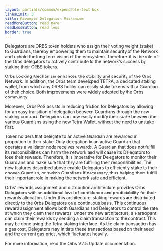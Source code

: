 ```yaml
---
layout: partials/common/expendable-text-box
linesLimit: 3
title: Revamped Delegation Mechanism
readMoreButton: read more
readLessButton: read less
border: true
---
```


Delegators are ORBS token holders who assign their voting weight (stake) to Guardians, thereby empowering them to maintain security of the Network and uphold the long term vision of the ecosystem. Therefore, it is the role of the Orbs delegators to actively contribute to the network’s success by staking their ORBS tokens.

Orbs ​Locking Mechanism​ enhances the stability and security of the Orbs Network. In addition, the Orbs team developed TETRA​, a dedicated staking wallet, from which any ORBS holder can easily stake tokens with a Guardian of their choice. Both improvements were widely adopted by the Orbs community.

Moreover, Orbs PoS assists in reducing friction for Delegators by allowing for an easy transition of delegation between Guardians through the new staking contract. Delegators can now easily modify their stake between the various Guardians using the new Tetra Wallet, without the need to unstake first.

Token holders that delegate to an active Guardian are rewarded in proportion to their stake. Only delegation to an active Guardian that operates a validator node receives rewards. A Guardian that does not fulfill its responsibilities can harm the network and will cause its Delegators to lose their rewards. Therefore, it is imperative for Delegators to monitor their Guardians and make sure that they are fulfilling their responsibilities. The new features described above enable Delegators to efficiently stake to their chosen Guardian, or switch Guardians if necessary, thus helping them fulfill their important role in making the network safe and efficient.

Orbs’ rewards assignment and distribution architecture provides Orbs Delegators with an additional level of confidence and predictability for their rewards allocation. Under this architecture, staking rewards are distributed directly to the Orbs Delegators on a continuous basis. This continuous reward assignment allows both Guardians and Delegators to control the rate at which they claim their rewards. Under the new architecture, a Participant can claim their rewards by sending a claim transaction to the contract. This may be done using the Tetra staking interface. As the claim transaction has a gas cost, Delegators may initiate these transactions based on their need and the current gas price, which fluctuates heavily.

For more information, read the ​Orbs V2.5 Update documentation.​

